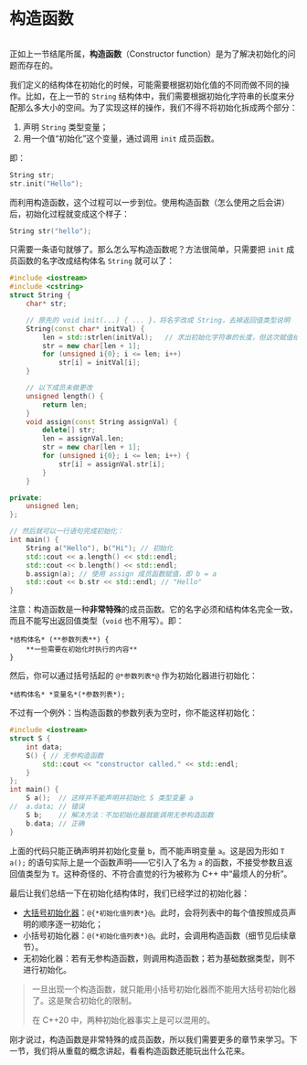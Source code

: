 # 构造函数

<h6 id="idx_构造函数"></h6>

正如上一节结尾所属，**构造函数**（Constructor function）是为了解决初始化的问题而存在的。

我们定义的结构体在初始化的时候，可能需要根据初始化值的不同而做不同的操作。比如，在上一节的 `String` 结构体中，我们需要根据初始化字符串的长度来分配那么多大小的空间。为了实现这样的操作，我们不得不将初始化拆成两个部分：
1. 声明 `String` 类型变量；
2. 用一个值“初始化”这个变量，通过调用 `init` 成员函数。

即：
```cpp
String str;
str.init("Hello");
```

而利用构造函数，这个过程可以一步到位。使用构造函数（怎么使用之后会讲）后，初始化过程就变成这个样子：
```cpp
String str("hello");
```
只需要一条语句就够了。那么怎么写构造函数呢？方法很简单，只需要把 `init` 成员函数的名字改成结构体名 `String` 就可以了：
```CPP
#include <iostream>
#include <cstring>
struct String {
    char* str;

    // 原先的 void init(...) { ... }，将名字改成 String，去掉返回值类型说明
    String(const char* initVal) {
        len = std::strlen(initVal);   // 求出初始化字符串的长度，但这次赋值给成员变量
        str = new char[len + 1];
        for (unsigned i{0}; i <= len; i++)
            str[i] = initVal[i];
    }

    // 以下成员未做更改
    unsigned length() {
        return len;
    }
    void assign(const String assignVal) {
        delete[] str;
        len = assignVal.len;
        str = new char[len + 1];
        for (unsigned i{0}; i <= len; i++) {
            str[i] = assignVal.str[i];
        }
    }

private:
    unsigned len;
};

// 然后就可以一行语句完成初始化：
int main() {
    String a("Hello"), b("Hi"); // 初始化
    std::cout << a.length() << std::endl;
    std::cout << b.length() << std::endl;
    b.assign(a); // 使用 assign 成员函数赋值，即 b = a
    std::cout << b.str << std::endl; // "Hello"
}
```

注意：构造函数是一种**非常特殊**的成员函数。它的名字必须和结构体名完全一致，而且不能写出返回值类型（`void` 也不用写）。即：
```sdsc-legacy
*结构体名* (**参数列表**) {
    **一些需要在初始化时执行的内容**
}
```
然后，你可以通过括号括起的 `@*参数列表*@` 作为初始化器进行初始化：
```sdsc-legacy
*结构体名* *变量名*(*参数列表*);
```

不过有一个例外：当构造函数的参数列表为空时，你不能这样初始化：
```CPP
#include <iostream>
struct S {
    int data;
    S() { // 无参构造函数
        std::cout << "constructor called." << std::endl;
    }
};
int main() {
    S a();  // 这样并不能声明并初始化 S 类型变量 a
//  a.data; // 错误
    S b;    // 解决方法：不加初始化器就能调用无参构造函数
    b.data; // 正确
}
```
上面的代码只能正确声明并初始化变量 `b`，而不能声明变量 `a`。这是因为形如 `T a();` 的语句实际上是一个函数声明——它引入了名为 `a` 的函数，不接受参数且返回值类型为 `T`。这种奇怪的、不符合直觉的行为被称为 C++ 中“最烦人的分析”。

最后让我们总结一下在初始化结构体时，我们已经学过的初始化器：
- [大括号初始化器](/ch04/struct/struct_def#idx_聚合初始化)：`@{*初始化值列表*}@`。此时，会将列表中的每个值按照成员声明的顺序逐一初始化；
- 小括号初始化器：`@(*初始化值列表*)@`。此时，会调用构造函数（细节见后续章节）。
- 无初始化器：若有无参构造函数，则调用构造函数；若为基础数据类型，则不进行初始化。

> 一旦出现一个构造函数，就只能用小括号初始化器而不能用大括号初始化器了。这是聚合初始化的限制。
>
> 在 C++20 中，两种初始化器事实上是可以混用的。

刚才说过，构造函数是非常特殊的成员函数，所以我们需要更多的章节来学习。下一节，我们将从重载的概念讲起，看看构造函数还能玩出什么花来。
